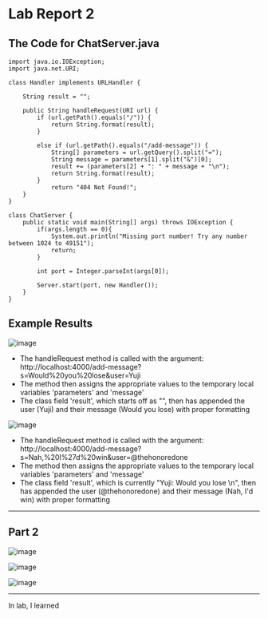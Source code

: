 # Lab Report 2
## The Code for ChatServer.java
```
import java.io.IOException;
import java.net.URI;

class Handler implements URLHandler {

    String result = "";

    public String handleRequest(URI url) {
        if (url.getPath().equals("/")) {
            return String.format(result);
        } 
        
        else if (url.getPath().equals("/add-message")) {
            String[] parameters = url.getQuery().split("=");
            String message = parameters[1].split("&")[0];
            result += (parameters[2] + ": " + message + "\n");
            return String.format(result);
        } 
            return "404 Not Found!";
    }
}

class ChatServer {
    public static void main(String[] args) throws IOException {
        if(args.length == 0){
            System.out.println("Missing port number! Try any number between 1024 to 49151");
            return;
        }

        int port = Integer.parseInt(args[0]);

        Server.start(port, new Handler());
    }
}
```
## Example Results
![image](https://github.com/theryanfo/cse15l-lab-reports/assets/156359755/75ba2ee4-3f87-4d8d-a9f2-fd9e5407b526)
- The handleRequest method is called with the argument: http://localhost:4000/add-message?s=Would%20you%20lose&user=Yuji
- The method then assigns the appropriate values to the temporary local variables 'parameters' and 'message'
- The class field 'result', which starts off as "", then has appended the user (Yuji) and their message (Would you lose) with proper formatting

![image](https://github.com/theryanfo/cse15l-lab-reports/assets/156359755/30d292d9-e095-4776-ac87-dff79eeb3218)
- The handleRequest method is called with the argument: http://localhost:4000/add-message?s=Nah,%20I%27d%20win&user=@thehonoredone
- The method then assigns the appropriate values to the temporary local variables 'parameters' and 'message'
- The class field 'result', which is currently "Yuji: Would you lose \n", then has appended the user (@thehonoredone) and their message (Nah, I'd win) with proper formatting
***
## Part 2
![image](https://github.com/theryanfo/cse15l-lab-reports/assets/156359755/b295f80b-4820-4964-b8f5-563977d70ecb)

![image](https://github.com/theryanfo/cse15l-lab-reports/assets/156359755/4d43659c-f0b7-45c7-a497-20c260216a90)

![image](https://github.com/theryanfo/cse15l-lab-reports/assets/156359755/29dc894b-47a8-42f2-992b-7ad70a20b30c)
***
In lab, I learned
